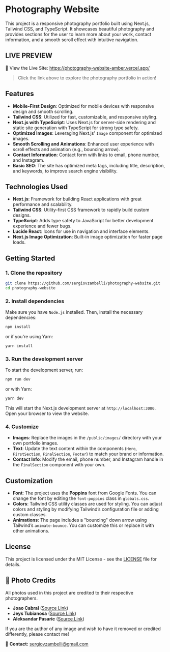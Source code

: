 
# Photography Website

This project is a responsive photography portfolio built using Next.js, Tailwind CSS, and TypeScript. It showcases beautiful photography and provides sections for the user to learn more about your work, contact information, and a smooth scroll effect with intuitive navigation.

## LIVE PREVIEW  
🔗 View the Live Site: https://photography-website-amber.vercel.app/  
> Click the link above to explore the photography portfolio in action!

## Features

- **Mobile-First Design**: Optimized for mobile devices with responsive design and smooth scrolling.
- **Tailwind CSS**: Utilized for fast, customizable, and responsive styling.
- **Next.js with TypeScript**: Uses Next.js for server-side rendering and static site generation with TypeScript for strong type safety.
- **Optimized Images**: Leveraging Next.js' `Image` component for optimized images.
- **Smooth Scrolling and Animations**: Enhanced user experience with scroll effects and animation (e.g., bouncing arrow).
- **Contact Information**: Contact form with links to email, phone number, and Instagram.
- **Basic SEO**: The site has optimized meta tags, including title, description, and keywords, to improve search engine visibility.

## Technologies Used

- **Next.js**: Framework for building React applications with great performance and scalability.
- **Tailwind CSS**: Utility-first CSS framework to rapidly build custom designs.
- **TypeScript**: Adds type safety to JavaScript for better development experience and fewer bugs.
- **Lucide React**: Icons for use in navigation and interface elements.
- **Next.js Image Optimization**: Built-in image optimization for faster page loads.

## Getting Started

### 1. Clone the repository

```bash
git clone https://github.com/sergiovzambelli/photography-website.git
cd photography-website
```

### 2. Install dependencies

Make sure you have `Node.js` installed. Then, install the necessary dependencies:

```bash
npm install
```

or if you're using Yarn:

```bash
yarn install
```

### 3. Run the development server

To start the development server, run:

```bash
npm run dev
```

or with Yarn:

```bash
yarn dev
```

This will start the Next.js development server at `http://localhost:3000`. Open your browser to view the website.

### 4. Customize

- **Images**: Replace the images in the `/public/images/` directory with your own portfolio images.
- **Text**: Update the text content within the components (`Hero`, `FirstSection`, `FinalSection`, `Footer`) to match your brand or information.
- **Contact Info**: Modify the email, phone number, and Instagram handle in the `FinalSection` component with your own.

## Customization

- **Font**: The project uses the **Poppins** font from Google Fonts. You can change the font by editing the `font-poppins` class in `globals.css`.
- **Colors**: Tailwind CSS utility classes are used for styling. You can adjust colors and styling by modifying Tailwind’s configuration file or adding custom classes.
- **Animations**: The page includes a "bouncing" down arrow using Tailwind’s `animate-bounce`. You can customize this or replace it with other animations.

## License

This project is licensed under the MIT License - see the [LICENSE](./LICENSE) file for details.

## 📜 Photo Credits  

All photos used in this project are credited to their respective photographers.  

- **Joao Cabral** ([Source Link](https://www.pexels.com/photo/black-and-white-photo-of-man-with-umbrella-3299386/))  
- **Jeys Tubianosa** ([Source Link](https://www.pexels.com/photo/woman-catching-a-lemon-3538030/))  
- **Aleksandar Pasaric** ([Source Link](https://www.pexels.com/photo/street-under-cloudy-sky-1344537/))  

If you are the author of any image and wish to have it removed or credited differently, please contact me!  

📩 **Contact:** sergiovzambelli@gmail.com